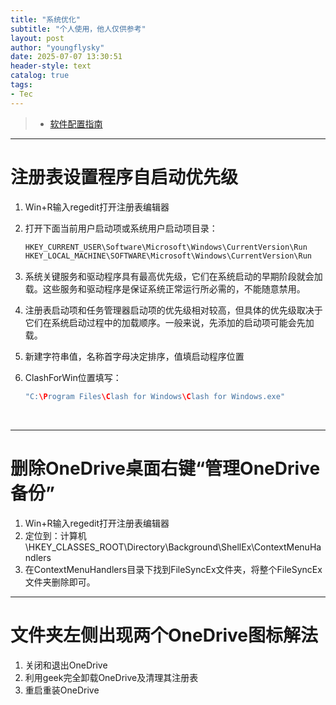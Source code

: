 ```yaml
---
title: "系统优化"
subtitle: "个人使用，他人仅供参考"
layout: post
author: "youngflysky"
date: 2025-07-07 13:30:51
header-style: text
catalog: true
tags:
- Tec
---
```


>- [软件配置指南](https://youngflysky.github.io/2022/07/11/%E8%A3%85%E6%9C%BA%E9%85%8D%E7%BD%AE%E8%AF%B4%E6%98%8E/)

---

# 注册表设置程序自启动优先级

1. Win+R输入regedit打开注册表编辑器

2. 打开下面当前用户启动项或系统用户启动项目录：

   ```cpp
   HKEY_CURRENT_USER\Software\Microsoft\Windows\CurrentVersion\Run
   HKEY_LOCAL_MACHINE\SOFTWARE\Microsoft\Windows\CurrentVersion\Run
   ```

3. 系统关键服务和驱动程序具有最高优先级，它们在系统启动的早期阶段就会加载。这些服务和驱动程序是保证系统正常运行所必需的，不能随意禁用。

4. 注册表启动项和任务管理器启动项的优先级相对较高，但具体的优先级取决于它们在系统启动过程中的加载顺序。一般来说，先添加的启动项可能会先加载。

5. 新建字符串值，名称首字母决定排序，值填启动程序位置

6. ClashForWin位置填写：

   ```cpp
   "C:\Program Files\Clash for Windows\Clash for Windows.exe"
   ```


   ​  


---

# 删除OneDrive桌面右键“管理OneDrive备份”

1. Win+R输入regedit打开注册表编辑器
2. 定位到：计算机\HKEY_CLASSES_ROOT\Directory\Background\ShellEx\ContextMenuHandlers
3. 在ContextMenuHandlers目录下找到FileSyncEx文件夹，将整个FileSyncEx文件夹删除即可。   ​  




---

# 文件夹左侧出现两个OneDrive图标解法

1. 关闭和退出OneDrive
2. 利用geek完全卸载OneDrive及清理其注册表
3. 重启重装OneDrive



<br/>

